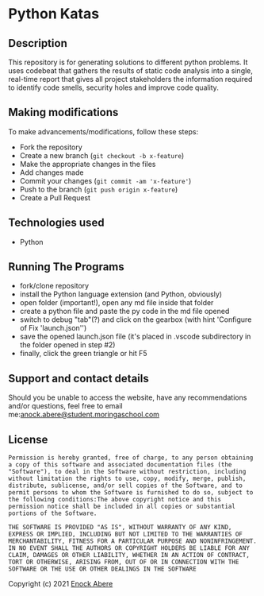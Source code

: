 # Python Katas
## Description
This repository is for generating solutions to different python problems. It uses codebeat that gathers the results of static code analysis into a single, real-time report that gives all project stakeholders the information required to identify code smells, security holes and improve code quality.
## Making modifications
To make advancements/modifications, follow these steps:

- Fork the repository
- Create a new branch (`git checkout -b x-feature`)
- Make the appropriate changes in the files
- Add changes made
- Commit your changes (`git commit -am 'x-feature'`)
- Push to the branch (`git push origin x-feature`)
- Create a Pull Request 
## Technologies used
- Python
## Running The Programs
- fork/clone repository
- install the Python language extension (and Python, obviously)
- open folder (important!), open any md file inside that folder
- create a python file and paste the py code in the md file opened
- switch to debug "tab"(?) and click on the gearbox (with hint 'Configure of Fix 'launch.json'')
- save the opened launch.json file (it's placed in .vscode subdirectory in the folder opened in step #2)
- finally, click the green triangle or hit F5
## Support and contact details

Should you be unable to access the website, have any recommendations and/or questions, feel free to email me:[anock.abere@student.moringaschool.com](mailto:anock.abere@student.moringaschool.com)


## License
    ​Permission is hereby granted, free of charge, to any person obtaining a copy of this software and associated documentation files (the "Software"), to deal in the Software without restriction, including without limitation the rights to use, copy, modify, merge, publish, distribute, sublicense, and/or sell copies of the Software, and to permit persons to whom the Software is furnished to do so, subject to the following conditions:​The above copyright notice and this permission notice shall be included in all copies or substantial portions of the Software.

    ​THE SOFTWARE IS PROVIDED "AS IS", WITHOUT WARRANTY OF ANY KIND, EXPRESS OR IMPLIED, INCLUDING BUT NOT LIMITED TO THE WARRANTIES OF MERCHANTABILITY, FITNESS FOR A PARTICULAR PURPOSE AND NONINFRINGEMENT. IN NO EVENT SHALL THE AUTHORS OR COPYRIGHT HOLDERS BE LIABLE FOR ANY CLAIM, DAMAGES OR OTHER LIABILITY, WHETHER IN AN ACTION OF CONTRACT, TORT OR OTHERWISE, ARISING FROM, OUT OF OR IN CONNECTION WITH THE SOFTWARE OR THE USE OR OTHER DEALINGS IN THE SOFTWARE

Copyright (c) 2021 [Enock Abere](https://github.com/enockabere) 